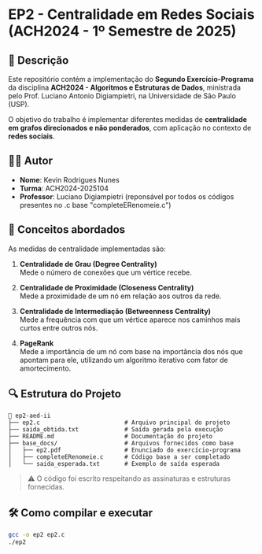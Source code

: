 # EP2 - Centralidade em Redes Sociais (ACH2024 - 1º Semestre de 2025)

## 📌 Descrição

Este repositório contém a implementação do **Segundo Exercício-Programa** da disciplina **ACH2024 - Algoritmos e Estruturas de Dados**, ministrada pelo Prof. Luciano Antonio Digiampietri, na Universidade de São Paulo (USP).

O objetivo do trabalho é implementar diferentes medidas de **centralidade em grafos direcionados e não ponderados**, com aplicação no contexto de **redes sociais**.

## 👨‍💻 Autor

- **Nome**: Kevin Rodrigues Nunes   
- **Turma**: ACH2024-2025104
- **Professor**: Luciano Digiampietri (reponsável por todos os códigos presentes no .c base "completeERenomeie.c")

## 🧠 Conceitos abordados

As medidas de centralidade implementadas são:

1. **Centralidade de Grau (Degree Centrality)**  
   Mede o número de conexões que um vértice recebe.

2. **Centralidade de Proximidade (Closeness Centrality)**  
   Mede a proximidade de um nó em relação aos outros da rede.

3. **Centralidade de Intermediação (Betweenness Centrality)**  
   Mede a frequência com que um vértice aparece nos caminhos mais curtos entre outros nós.

4. **PageRank**  
   Mede a importância de um nó com base na importância dos nós que apontam para ele, utilizando um algoritmo iterativo com fator de amortecimento.

## 🔍 Estrutura do Projeto

```plaintext
📁 ep2-aed-ii
├── ep2.c                        # Arquivo principal do projeto
├── saida_obtida.txt             # Saída gerada pela execução
├── README.md                    # Documentação do projeto
├── base_docs/                   # Arquivos fornecidos como base
│   ├── ep2.pdf                  # Enunciado do exercício-programa
│   ├── completeERenomeie.c      # Código base a ser completado
│   └── saida_esperada.txt       # Exemplo de saída esperada
```

> ⚠️ O código foi escrito respeitando as assinaturas e estruturas fornecidas.

## 🛠️ Como compilar e executar

```bash
gcc -o ep2 ep2.c
./ep2
